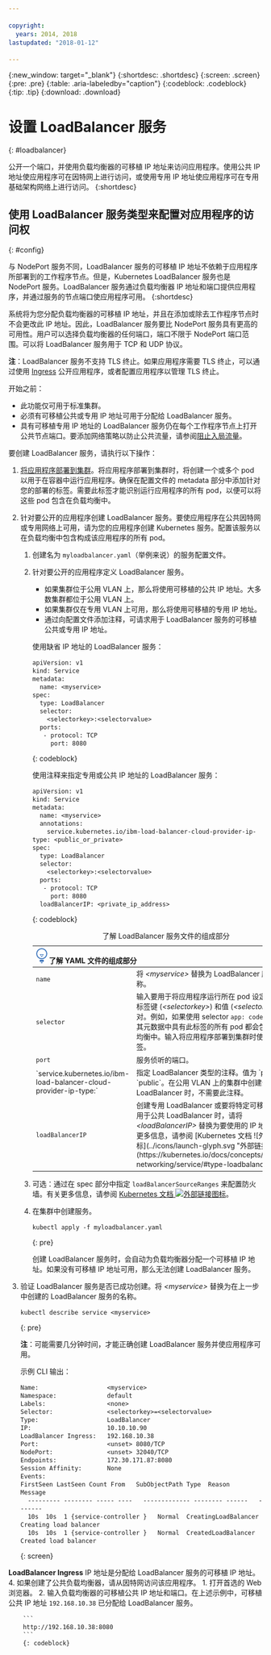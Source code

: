 ```yaml
---

copyright:
  years: 2014, 2018
lastupdated: "2018-01-12"

---
```


{:new_window: target="_blank"}
{:shortdesc: .shortdesc}
{:screen: .screen}
{:pre: .pre}
{:table: .aria-labeledby="caption"}
{:codeblock: .codeblock}
{:tip: .tip}
{:download: .download}


# 设置 LoadBalancer 服务
{: #loadbalancer}

公开一个端口，并使用负载均衡器的可移植 IP 地址来访问应用程序。使用公共 IP 地址使应用程序可在因特网上进行访问，或使用专用 IP 地址使应用程序可在专用基础架构网络上进行访问。
{:shortdesc}

## 使用 LoadBalancer 服务类型来配置对应用程序的访问权
{: #config}

与 NodePort 服务不同，LoadBalancer 服务的可移植 IP 地址不依赖于应用程序所部署到的工作程序节点。但是，Kubernetes LoadBalancer 服务也是 NodePort 服务。LoadBalancer 服务通过负载均衡器 IP 地址和端口提供应用程序，并通过服务的节点端口使应用程序可用。
{:shortdesc}

系统将为您分配负载均衡器的可移植 IP 地址，并且在添加或除去工作程序节点时不会更改此 IP 地址。因此，LoadBalancer 服务要比 NodePort 服务具有更高的可用性。用户可以选择负载均衡器的任何端口，端口不限于 NodePort 端口范围。可以将 LoadBalancer 服务用于 TCP 和 UDP 协议。

**注**：LoadBalancer 服务不支持 TLS 终止。如果应用程序需要 TLS 终止，可以通过使用 [Ingress](cs_ingress.html) 公开应用程序，或者配置应用程序以管理 TLS 终止。

开始之前：

-   此功能仅可用于标准集群。
-   必须有可移植公共或专用 IP 地址可用于分配给 LoadBalancer 服务。
-   具有可移植专用 IP 地址的 LoadBalancer 服务仍在每个工作程序节点上打开公共节点端口。要添加网络策略以防止公共流量，请参阅[阻止入局流量](cs_network_policy.html#block_ingress)。

要创建 LoadBalancer 服务，请执行以下操作：

1.  [将应用程序部署到集群](cs_app.html#app_cli)。将应用程序部署到集群时，将创建一个或多个 pod 以用于在容器中运行应用程序。确保在配置文件的 metadata 部分中添加针对您的部署的标签。需要此标签才能识别运行应用程序的所有 pod，以便可以将这些 pod 包含在负载均衡中。
2.  针对要公开的应用程序创建 LoadBalancer 服务。要使应用程序在公共因特网或专用网络上可用，请为您的应用程序创建 Kubernetes 服务。配置该服务以在负载均衡中包含构成该应用程序的所有 pod。
    1.  创建名为 `myloadbalancer.yaml`（举例来说）的服务配置文件。
    2.  针对要公开的应用程序定义 LoadBalancer 服务。
        - 如果集群位于公用 VLAN 上，那么将使用可移植的公共 IP 地址。大多数集群都位于公用 VLAN 上。
        - 如果集群仅在专用 VLAN 上可用，那么将使用可移植的专用 IP 地址。
        - 通过向配置文件添加注释，可请求用于 LoadBalancer 服务的可移植公共或专用 IP 地址。

        使用缺省 IP 地址的 LoadBalancer 服务：

        ```
        apiVersion: v1
        kind: Service
        metadata:
          name: <myservice>
        spec:
          type: LoadBalancer
          selector:
            <selectorkey>:<selectorvalue>
          ports:
           - protocol: TCP
             port: 8080
        ```
        {: codeblock}

        使用注释来指定专用或公共 IP 地址的 LoadBalancer 服务：

        ```
        apiVersion: v1
        kind: Service
        metadata:
          name: <myservice>
          annotations:
            service.kubernetes.io/ibm-load-balancer-cloud-provider-ip-type: <public_or_private>
        spec:
          type: LoadBalancer
          selector:
            <selectorkey>:<selectorvalue>
          ports:
           - protocol: TCP
             port: 8080
          loadBalancerIP: <private_ip_address>
        ```
        {: codeblock}

        <table>
        <caption>了解 LoadBalancer 服务文件的组成部分</caption>
        <thead>
        <th colspan=2><img src="images/idea.png" alt="“构想”图标"/> 了解 YAML 文件的组成部分</th>
        </thead>
        <tbody>
        <tr>
          <td><code>name</code></td>
          <td>将 <em>&lt;myservice&gt;</em> 替换为 LoadBalancer 服务的名称。</td>
        </tr>
        <tr>
          <td><code>selector</code></td>
          <td>输入要用于将应用程序运行所在 pod 设定为目标的标签键 (<em>&lt;selectorkey&gt;</em>) 和值 (<em>&lt;selectorvalue&gt;</em>) 对。例如，如果使用 selector <code>app: code</code>，那么在其元数据中具有此标签的所有 pod 都会包含在负载均衡中。输入将应用程序部署到集群时使用的标签。</td>
        </tr>
        <tr>
          <td><code>port</code></td>
          <td>服务侦听的端口。</td>
        </tr>
        <tr>
          <td>`service.kubernetes.io/ibm-load-balancer-cloud-provider-ip-type:`
          <td>指定 LoadBalancer 类型的注释。值为 `private` 和 `public`。在公用 VLAN 上的集群中创建公共 LoadBalancer 时，不需要此注释。</td>
        </tr>
        <tr>
          <td><code>loadBalancerIP</code></td>
          <td>创建专用 LoadBalancer 或要将特定可移植 IP 地址用于公共 LoadBalancer 时，请将 <em>&lt;loadBalancerIP&gt;</em> 替换为要使用的 IP 地址。有关更多信息，请参阅 [Kubernetes 文档 ![外部链接图标](../icons/launch-glyph.svg "外部链接图标")](https://kubernetes.io/docs/concepts/services-networking/service/#type-loadbalancer)。</td>
        </tr>
        </tbody></table>

    3.  可选：通过在 spec 部分中指定 `loadBalancerSourceRanges` 来配置防火墙。有关更多信息，请参阅 [Kubernetes 文档 ![外部链接图标](../icons/launch-glyph.svg "外部链接图标")](https://kubernetes.io/docs/tasks/access-application-cluster/configure-cloud-provider-firewall/)。

    4.  在集群中创建服务。

        ```
        kubectl apply -f myloadbalancer.yaml
        ```
        {: pre}

        创建 LoadBalancer 服务时，会自动为负载均衡器分配一个可移植 IP 地址。如果没有可移植 IP 地址可用，那么无法创建 LoadBalancer 服务。


3.  验证 LoadBalancer 服务是否已成功创建。将 _&lt;myservice&gt;_ 替换为在上一步中创建的 LoadBalancer 服务的名称。

    ```
    kubectl describe service <myservice>
    ```
    {: pre}

    **注**：可能需要几分钟时间，才能正确创建 LoadBalancer 服务并使应用程序可用。

    示例 CLI 输出：

    ```
    Name:                   <myservice>
    Namespace:              default
    Labels:                 <none>
    Selector:               <selectorkey>=<selectorvalue>
    Type:                   LoadBalancer
    IP:                     10.10.10.90
    LoadBalancer Ingress:   192.168.10.38
    Port:                   <unset> 8080/TCP
    NodePort:               <unset> 32040/TCP
    Endpoints:              172.30.171.87:8080
    Session Affinity:       None
    Events:
    FirstSeen LastSeen Count From   SubObjectPath Type  Reason   Message
      --------- -------- ----- ----   ------------- -------- ------   -------
      10s  10s  1 {service-controller }   Normal  CreatingLoadBalancer Creating load balancer
      10s  10s  1 {service-controller }   Normal  CreatedLoadBalancer Created load balancer
    ```
    {: screen}

**LoadBalancer Ingress** IP 地址是分配给 LoadBalancer 服务的可移植 IP 地址。
4.  如果创建了公共负载均衡器，请从因特网访问该应用程序。
    1.  打开首选的 Web 浏览器。
    2.  输入负载均衡器的可移植公共 IP 地址和端口。在上述示例中，可移植公共 IP 地址 `192.168.10.38` 已分配给 LoadBalancer 服务。

        ```
        http://192.168.10.38:8080
        ```
        {: codeblock}
